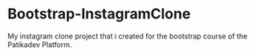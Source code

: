 # Bootstrap-InstagramClone
My instagram clone project that i created for the bootstrap course of the Patikadev Platform.
